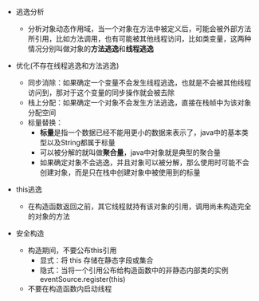- 逃逸分析
  - 分析对象动态作用域，当一个对象在方法中被定义后，可能会被外部方法所引用，比如方法调用，也有可能被其他线程访问，比如类变量，这两种情况分别叫做对象的**方法逃逸**和**线程逃逸**
- 优化(不存在线程逃逸和方法逃逸)
  - 同步消除：如果确定一个变量不会发生线程逃逸，也就是不会被其他线程访问到，那对于这个变量的同步操作就会被去除
  - 栈上分配：如果确定一个对象不会发生方法逃逸，直接在栈帧中为该对象分配空间
  - 标量替换：
    - **标量**是指一个数据已经不能用更小的数据来表示了，java中的基本类型以及String都属于标量
    - 可以被分解的就叫做**聚合量**，java中对象就是典型的聚合量
    - 如果确定对象不会逃逸，并且对象可以被分解，那么使用时可能不会创建对象，而是只在栈中创建对象中被使用到的标量

- this逃逸
  - 在构造函数返回之前，其它线程就持有该对象的引用，调用尚未构造完全的对象的方法
  
- 安全构造
  - 构造期间，不要公布this引用
    - 显式：将 this 存储在静态字段或集合
    - 隐式：当将一个引用公布给构造函数中的非静态内部类的实例 eventSource.register(this)
  - 不要在构造函数内启动线程
